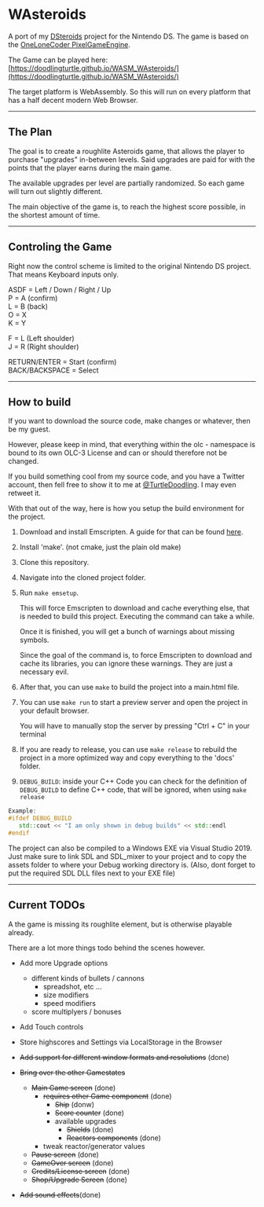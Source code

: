 # WAsteroids
A port of my
[DSteroids](https://github.com/DoodlingTurtle/NDS_DSteroids)
project for the Nintendo DS.
The game is based on the 
[OneLoneCoder PixelGameEngine](https://github.com/OneLoneCoder/olcPixelGameEngine).

The Game can be played here: [https://doodlingturtle.github.io/WASM_WAsteroids/](https://doodlingturtle.github.io/WASM_WAsteroids/)

The target platform is WebAssembly. So this will run on every platform that has 
a half decent modern Web Browser.


---
## The Plan
The goal is to create a roughlite Asteroids game, that allows the player to 
purchase "upgrades" in-between levels.
Said upgrades are paid for with the points that the player earns during the main game.

The available upgrades per level are partially randomized.
So each game will turn out slightly different.

The main objective of the game is, to reach the highest score possible, 
in the shortest amount of time.

---
## Controling the Game
Right now the control scheme is limited to the original Nintendo DS project.
That means Keyboard inputs only.

ASDF = Left / Down / Right / Up\
P = A (confirm)\
L = B (back)\
O = X\
K = Y

F = L (Left shoulder)\
J = R (Right shoulder)

RETURN/ENTER = Start (confirm)\
BACK/BACKSPACE = Select

---
## How to build
If you want to download the source code, make changes or whatever, then be my guest.

However, please keep in mind, that everything within the olc - namespace 
is bound to its own OLC-3 License and can or should therefore not be changed.

If you build something cool from my source code, and you have a Twitter account, 
then fell free to show it to me at [@TurtleDoodling](https://twitter.com/turtledoodling).
I may even retweet it.

With that out of the way, here is how you setup the build environment for the project.


1. Download and install Emscripten. A guide for that can be found [here](https://emscripten.org/docs/getting_started/downloads.html).
2. Install 'make'. (not cmake, just the plain old make)
3. Clone this repository.
4. Navigate into the cloned project folder.
5. Run ` make emsetup `.

   This will force Emscripten to download and cache everything else, that is needed to 
   build this project. Executing the command can take a while.

   Once it is finished, you will get a bunch of warnings about missing symbols. 

   Since the goal of the command is, to force Emscripten to download 
   and cache its libraries, you can ignore these warnings. They are just a
   necessary evil.

6. After that, you can use ` make ` to build the project into a main.html file.

7. You can use ` make run ` to start a preview server and open the project in your default browser.
   
   You will have to manually stop the server by pressing "Ctrl + C" in your terminal
   
8. If you are ready to release, you can use ` make release ` to rebuild the 
   project in a more optimized way and copy everything to the 'docs' folder.

9. `DEBUG_BUILD`: inside your C++ Code you can check for the definition of `DEBUG_BUILD` to define C++ code, that will be ignored, when using 
` make release `
```cpp
Example:
#ifdef DEBUG_BUILD
   std::cout << "I am only shown in debug builds" << std::endl
#endif
```
The project can also be compiled to a Windows EXE via Visual Studio 2019.
Just make sure to link SDL and SDL_mixer to your project and to copy the assets folder to where your 
Debug working directory is. (Also, dont forget to put the required SDL DLL files next to your EXE file)

---
## Current TODOs     
A the game is missing its roughlite element, but is otherwise playable already.

There are a lot more things todo behind the scenes however.
- Add more Upgrade options
  - different kinds of bullets / cannons
    - spreadshot, etc ...
    - size modifiers
    - speed modifiers
  - score multiplyers / bonuses
- Add Touch controls

- Store highscores and Settings via LocalStorage in the Browser

- ~~Add support for different window formats and resolutions~~ (done)  
- ~~Bring over the other Gamestates~~
  - ~~Main Game screen~~ (done)
    - ~~requires other Game component~~ (done)
      - ~~Ship~~ (donw)
      - ~~Score counter~~ (done)
      - available upgrades
        - ~~Shields~~ (done)
        - ~~Reactors components~~ (done)
     - tweak reactor/generator values
  - ~~Pause screen~~ (done)
  - ~~GameOver screen~~ (done)
  - ~~Credits/License screen~~ (done)
  - ~~Shop/Upgrade Screen~~ (done)
- ~~Add sound effects~~(done)

